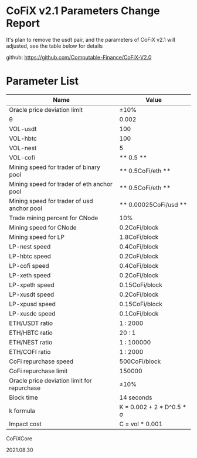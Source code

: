 # CoFiX v2.1 Parameters Change Report

It's plan to remove the usdt pair, and the parameters of CoFiX v2.1 will adjusted, see the table below for details 

github: https://github.com/Computable-Finance/CoFiX-V2.0

# Parameter List

| Name | Value |
| ---- | ---- |
| Oracle price deviation limit | ±10% |
| θ | 0.002 |
| VOL-usdt | 100 |
| VOL-hbtc | 100 |
| VOL-nest | 5 |
| VOL-cofi | ** 0.5 ** |
| Mining speed for trader of binary pool | ** 0.5CoFi/eth ** |
| Mining speed for trader of eth anchor pool | ** 0.5CoFi/eth ** |
| Mining speed for trader of usd anchor pool | ** 0.00025CoFi/usd ** |
| Trade mining percent for CNode | 10% |
| Mining speed for CNode | 0.2CoFi/block |
| Mining speed for LP | 1.8CoFi/block |
| LP-nest speed | 0.4CoFi/block |
| LP-hbtc speed | 0.2CoFi/block |
| LP-cofi speed | 0.4CoFi/block |
| LP-xeth speed | 0.2CoFi/block |
| LP-xpeth speed | 0.15CoFi/block |
| LP-xusdt speed | 0.2CoFi/block |
| LP-xpusd speed | 0.15CoFi/block |
| LP-xusdc speed | 0.1CoFi/block |
| ETH/USDT ratio | 1 : 2000 |
| ETH/HBTC ratio | 20 : 1 |
| ETH/NEST ratio | 1 : 100000 |
| ETH/COFI ratio | 1 : 2000 |
| CoFi repurchase speed | 500CoFi/block |
| CoFi repurchase limit | 150000 |
| Oracle price deviation limit for repurchase | ±10% |
| Block time | 14 seconds |
| k formula | K = 0.002 + 2 * D^0.5 * σ |
| Impact cost | C = vol * 0.001 |
CoFiXCore

2021.08.30
